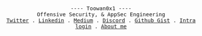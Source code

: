 <p align="center">
  <samp>
    <a > ---- Toowan0x1 ---- </a><br>
    <a > Offensive Security, & AppSec Engineering </a><br>
    <a href="https://twitter.com/Toowan0x1">Twitter</a> .
    <a href="https://www.linkedin.com/in/omar-elhoumadi/">Linkedin</a> .
    <a href="https://toowan0x1.medium.com/">Medium</a> .
    <a href="https://discordapp.com/users/Toowan5118">Discord</a> .
    <a href="https://gist.github.com/Toowan0x1">Github Gist</a> .
    <a href="https://profile.intra.42.fr/users/oel-houm">Intra login</a> .
    <a href="https://toowan0x1.github.io">About me</a>
  </samp>
</p>

